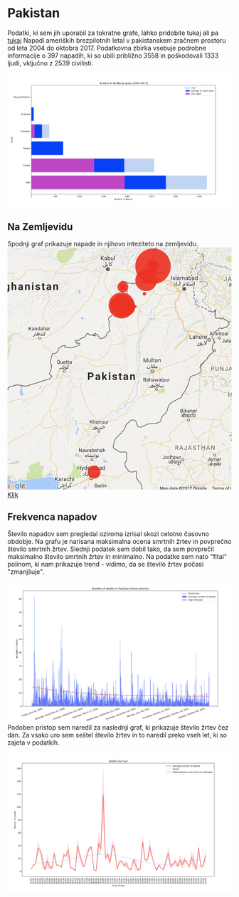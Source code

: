 # Pakistan
Podatki, ki sem jih uporabil za tokratne grafe, lahko pridobite tukaj ali pa 
[tukaj](https://www.kaggle.com/zusmani/pakistandroneattacks/data)
Napadi ameriških brezpilotnih letal v pakistanskem zračnem prostoru od leta 2004 do oktobra 2017.
Podatkovna zbirka vsebuje podrobne informacije o 397 napadih, ki so ubili približno 3558 in poškodovali 1333 ljudi, 
vključno z 2539 civilisti.

![Uvodni graf](https://github.com/jonchisko/data-is-beautiful/blob/master/pakistan/Screen%20Shot%202017-10-27%20at%2019.55.52.png)


## Na Zemljevidu

Spodnji graf prikazuje napade in njihovo inteziteto na zemljevidu.
![Map](https://github.com/jonchisko/data-is-beautiful/blob/master/pakistan/Screen%20Shot%202017-10-27%20at%2019.20.54.png)
[Klik](http://htmlpreview.github.io/?https://github.com/jonchisko/data-is-beautiful/blob/master/pakistan/gmap_plot.html)

## Frekvenca napadov
Število napadov sem pregledal oziroma izrisal skozi celotno časovno obdobje. Na grafu je narisana maksimalna ocena smrtnih žrtev
in povprečno število smrtnih žrtev. Slednji podatek sem dobil tako, da sem povprečil maksimalno število smrtnih žrtev
in minimalno.
Na podatke sem nato "fital" polinom, ki nam prikazuje trend - vidimo, da se število žrtev počasi "zmanjšuje".

![graf1](https://github.com/jonchisko/data-is-beautiful/blob/master/pakistan/Screen%20Shot%202017-10-27%20at%2019.20.28.png)
Podoben pristop sem naredil za naslednji graf, ki prikazuje število žrtev čez dan. Za vsako uro sem seštel število žrtev in to
naredil preko vseh let, ki so zajeta v podatkih.

![graf2](https://github.com/jonchisko/data-is-beautiful/blob/master/pakistan/Screen%20Shot%202017-10-27%20at%2019.20.40.png)
